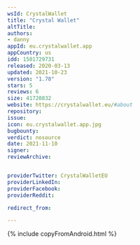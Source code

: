 ```yaml
---
wsId: CrystalWallet
title: "Crystal Wallet"
altTitle:
authors:
- danny
appId: eu.crystalwallet.app
appCountry: us
idd: 1501729731
released: 2020-03-13
updated: 2021-10-23
version: "1.78"
stars: 5
reviews: 6
size: 41720832
website: https://crystalwallet.eu/#about
repository:
issue:
icon: eu.crystalwallet.app.jpg
bugbounty:
verdict: nosource
date: 2021-11-10
signer:
reviewArchive:


providerTwitter: CrystalWalletEU
providerLinkedIn:
providerFacebook:
providerReddit:

redirect_from:

---
```

{% include copyFromAndroid.html %}

